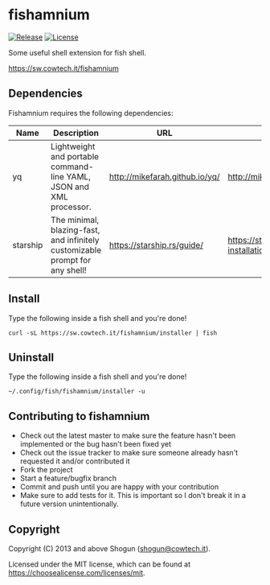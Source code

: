 # fishamnium

[![Release](https://img.shields.io/github/release/ShogunPanda/fishamnium.svg)](https://github.com/ShogunPanda/fishamnium/releases/latest)
[![License](https://img.shields.io/github/license/ShogunPanda/fishamnium.svg)](https://github.com/ShogunPanda/fishamnium/blob/master/LICENSE.md)

Some useful shell extension for fish shell.

https://sw.cowtech.it/fishamnium

## Dependencies

Fishamnium requires the following dependencies:

| Name     | Description                                                                  | URL                            | Installation guide                         |
| -------- | ---------------------------------------------------------------------------- | ------------------------------ | ------------------------------------------ |
| yq       | Lightweight and portable command-line YAML, JSON and XML processor.          | http://mikefarah.github.io/yq/ | http://mikefarah.github.io/yq/#install     |
| starship | The minimal, blazing-fast, and infinitely customizable prompt for any shell! | https://starship.rs/guide/     | https://starship.rs/guide/#🚀-installation |

## Install

Type the following inside a fish shell and you're done!

`curl -sL https://sw.cowtech.it/fishamnium/installer | fish`

## Uninstall

Type the following inside a fish shell and you're done!

`~/.config/fish/fishamnium/installer -u`

## Contributing to fishamnium

- Check out the latest master to make sure the feature hasn't been implemented or the bug hasn't been fixed yet
- Check out the issue tracker to make sure someone already hasn't requested it and/or contributed it
- Fork the project
- Start a feature/bugfix branch
- Commit and push until you are happy with your contribution
- Make sure to add tests for it. This is important so I don't break it in a future version unintentionally.

## Copyright

Copyright (C) 2013 and above Shogun (shogun@cowtech.it).

Licensed under the MIT license, which can be found at https://choosealicense.com/licenses/mit.
